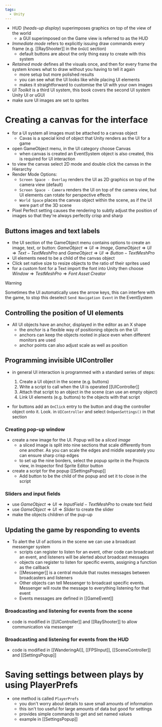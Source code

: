 ```yaml
---
tags:
  - Unity
---
```

- HUD (*heads-up display*) superimposes graphics on top of the view of the world
	- a GUI superimposed on the Game view is referred to as the HUD
- *Immediate mode* refers to explicitly issuing draw commands every frame (e.g. [[RayShooter]] in the `OnGUI` section)
	- default buttons are about the only thing easy to create with this system
- *Retained mode* defines all the visuals once, and then for every frame the system knows what to draw without you having to tell it again
	- more setup but more polished results
	- you can see what the UI looks like while placing UI elements
	- makes it straightforward to customise the UI with your own images
- *UI Toolkit* is a third UI system, this book covers the second UI system Unity UI or uGUI
- make sure UI images are set to sprites
# Creating a canvas for the interface
- for a UI system all images must be attached to a canvas object
	- Cavas is a special kind of object that Unity renders as the UI for a game
- open GameObject menu, in the UI category choose Canvas
	- when canvas is created an EventSystem object is also created, this is required for UI interaction
- to view the canvas select 2D mode and double click the canvas in the Hierarchy 
- Render Mode Options:
	- `Screen Space - Overlay` renders the UI as 2D graphics on top of the camera view (default)
	- `Screen Space - Camera` renders the UI on top of the camera view, but UI elements can rotate for perspective effects
	- `World Space` places the canvas object within the scene, as if the UI were part of the 3D scene
- Pixel Perfect setting causes the rendering to subtly adjust the position of images so that they're always perfectly crisp and sharp
## Buttons images and text labels
- the UI section of the GameObject menu contains options to create an image, text, or button: $GameObject \Rightarrow UI \Rightarrow Image$, $GameObject \Rightarrow UI \Rightarrow Text - TextMeshPro$ and $GameObject \Rightarrow UI \Rightarrow Button - TextMeshPro$
- UI elements need to be a child of the canvas object
- Click set native size to resize objects to the ratio of their sprites used
- for a custom font for a Text import the font into Unity then choose $Window \Rightarrow TestMeshPro \Rightarrow Font \; Asset\; Creator$
>[!warning]
 Sometimes the UI automatically uses the arrow keys, this can interfere with the game, to stop this deselect `Send Navigation Event` in the EventSystem

## Controlling the position of UI elements
- All UI objects have an anchor, displayed in the editor as an X shape
	- the *anchor* is a flexible way of positioning objects on the UI
	- anchors can keep the objects rooted in place even when different monitors are used
	- anchor points can also adjust scale as well as position
## Programming invisible UIController
- in general UI interaction is programmed with a standard series of steps:
	1. Create a UI object in the scene (e.g. buttons)
	2. Write a script to call when the UI is operated [[UIController]]
	3. Attach that script to an object in the scene (can use an empty object)
	4. Link UI elements (e.g. buttons) to the objects with that script

- for buttons add an `OnClick` entry to the button and drag the controller object onto it. Look. in `UIController` and select `OnOpenSettings()` in that section
### Creating pop-up window
- create a new image for the UI. Popup will be a *sliced image*
	- a sliced image is split into nine sections that scale differently from one another. As you can scale the edges and middle separately you can ensure sharp crisp edges
	- to set up the nine borders, select the popup sprite in the Projects view, in Inspector find Sprite Editor button
- create a script for the popup [[SettingsPopup]]
	- Add button to be the child of the popup and set it to close in the script
### Sliders and input fields
- use $GameObject \Rightarrow UI \Rightarrow InputField - TextMeshPro$ to create text field
- use $GameObject \Rightarrow UI \Rightarrow Slider$ to create the slider
- make the objects children of the pup-up

## Updating the game by responding to events
- To alert the UI of actions in the scene we can use a broadcast messenger system
	- scripts can register to listen for an event, other code can broadcast an event, and listeners will be alerted about broadcast messages
	- objects can register to listen for specific events, assigning a function as the callback
	- [[Messenger]] is a central module that routes messages between broadcasters and listeners 
	- Other objects can tell Messenger to broadcast specific events. Messenger will route the message to everything listening for that event
	- Events messages are defined in [[GameEvent]]
### Broadcasting and listening for events from the scene
- code is modified in [[UIController]] and [[RayShooter]] to allow communication via messenger
### Broadcasting and listening for events from the HUD
- code is modified in [[WanderingAI]], [[FPSInput]], [[SceneController]] and [[SettingsPopup]]
# Saving settings between plays by using PlayerPrefs
- one method is called `PlayerPrefs`
	- you don't worry about details to save small amounts of information
	- this isn't too useful for large amounts of data but good for settings
	- provides simple commands to get and set named values
	- example in [[SettingsPopup]]